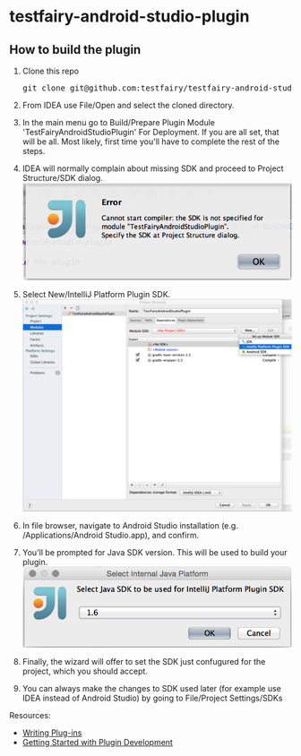 # testfairy-android-studio-plugin

## How to build the plugin

1. Clone this repo
    <pre>git clone git@github.com:testfairy/testfairy-android-studio-plugin.git</pre>

1. From IDEA use File/Open and select the cloned directory.
1. In the main menu go to Build/Prepare Plugin Module 'TestFairyAndroidStudioPlugin' For Deployment.
If you are all set, that will be all. Most likely, first time you'll have to complete the rest of the steps.
1. IDEA will normally complain about missing SDK and proceed to Project Structure/SDK dialog.
![SDK not specified](docs/images/sdknotspecified.png)
1. Select New/IntelliJ Platform Plugin SDK.
![Project SDK](docs/images/selectpluginsdk.png)
1. In file browser, navigate to Android Studio installation (e.g. /Applications/Android Studio.app), and confirm.
1. You'll be prompted for Java SDK version. This will be used to build your plugin.
![Select Java version](docs/images/selectjavaversion.png)
1. Finally, the wizard will offer to set the SDK just confugured for the project, which you should accept.
1. You can always make the changes to SDK used later (for example use IDEA instead of Android Studio)
by going to File/Project Settings/SDKs

Resources:
- [Writing Plug-ins](http://www.jetbrains.org/display/IJOS/Writing+Plug-ins)
- [Getting Started with Plugin Development](https://confluence.jetbrains.com/display/IDEADEV/Getting+Started+with+Plugin+Development)

